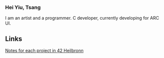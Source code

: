 ### Hei Yiu, Tsang

I am an artist and a programmer. C developer, currently developing for ARC UI.

## Links

[Notes for each project in 42 Heilbronn](https://anthonytsang.notion.site/anthonytsang/42-b08e955b402b42609c4ebda0a2f35dc1)
